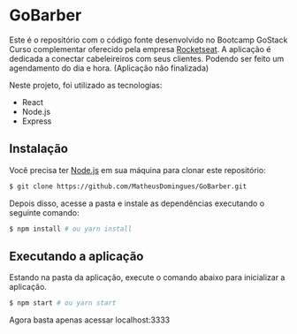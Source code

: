 # GoBarber

Este é o repositório com o código fonte desenvolvido no Bootcamp GoStack
Curso complementar oferecido pela empresa [Rocketseat](https://rocketseat.com.br).
A aplicação é dedicada a conectar cabeleireiros com seus clientes. Podendo ser feito um agendamento do dia e hora.
(Aplicação não finalizada)

Neste projeto, foi utilizado as tecnologias:

- React
- Node.js
- Express

## Instalação

Você precisa ter [Node.js](https://nodejs.org) em sua máquina para clonar este repositório:

```sh
$ git clone https://github.com/MatheusDomingues/GoBarber.git
```

Depois disso, acesse a pasta e instale as dependências executando o seguinte comando:

```sh
$ npm install # ou yarn install
```

## Executando a aplicação

Estando na pasta da aplicação, execute o comando abaixo para inicializar a aplicação.

```sh
$ npm start # ou yarn start
```

Agora basta apenas acessar localhost:3333
